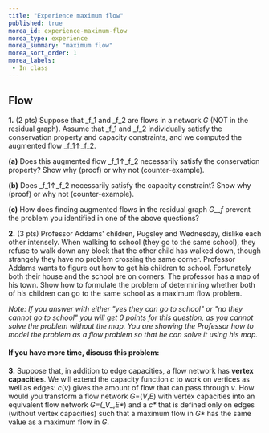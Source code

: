 ```yaml
---
title: "Experience maximum flow"
published: true
morea_id: experience-maximum-flow
morea_type: experience
morea_summary: "maximum flow"
morea_sort_order: 1
morea_labels:
 - In class
---
```


## Flow 

**1.** (2 pts) Suppose that _f_1 and _f_2 are flows in a network _G_ (NOT in the residual graph). Assume that _f_1 and _f_2 individually satisfy the conservation property and capacity constraints, and we computed the augmented flow _f_1↑_f_2. 

**(a)** Does this augmented flow _f_1↑_f_2 necessarily satisfy the conservation property? Show why (proof) or why not (counter-example).

**(b)** Does _f_1↑_f_2 necessarily satisfy the capacity constraint? Show why (proof) or why not (counter-example).

**(c)** How does finding augmented flows in the residual graph _G__f_ prevent the problem you identified in one of the above questions?

**2.** (3 pts) Professor Addams' children, Pugsley and Wednesday, dislike each other intensely. When walking to school (they go to the same school), they refuse to walk down any block that the other child has walked down, though strangely they have no problem crossing the same corner. Professor Addams wants to figure out how to get his children to school. Fortunately both their house and the school are on corners. The professor has a map of his town. Show how to formulate the problem of determining whether both of his children can go to the same school as a maximum flow problem. 

_Note: If you answer with either "yes they can go to school" or "no they
cannot go to school" you will get 0 points for this question, as you cannot
solve the problem without the map. You are showing the Professor how to model
the problem as a flow problem so that he can solve it using his map._

#### If you have more time, discuss this problem:

**3.** Suppose that, in addition to edge capacities, a flow network has **vertex capacities**. We will extend the capacity function _c_ to work on vertices as well as edges: _c_(_v_) gives the amount of flow that can pass through _v_. How would you transform a flow network _G_=(_V_,_E_) with vertex capacities into an equivalent flow network _G_*=(_V*_,_E*_) and a _c*_ that is defined only on edges (without vertex capacities) such that a maximum flow in _G*_ has the same value as a maximum flow in _G_.   


